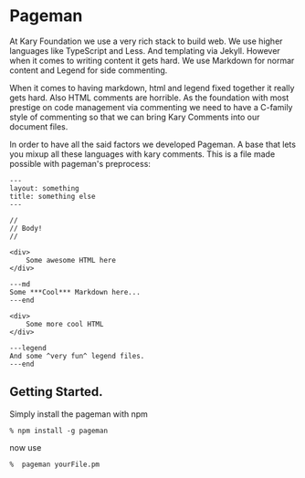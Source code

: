 
# Pageman
At Kary Foundation we use a very rich stack to build web. We use higher languages like TypeScript and Less. And templating via Jekyll. However when it comes to writing content it gets hard. We use Markdown for normar content and Legend for side commenting.

When it comes to having markdown, html and legend fixed together it really gets hard. Also HTML comments are horrible. As the foundation with most prestige on code management via commenting we need to have a C-family style of commenting so that we can bring Kary Comments into our document files.

In order to have all the said factors we developed Pageman. A base that lets you mixup all these languages with kary comments. This is a file made possible with pageman's preprocess: 

```
---
layout: something
title: something else
---

//
// Body!
//

<div>
    Some awesome HTML here
</div>

---md
Some ***Cool*** Markdown here...
---end

<div>
    Some more cool HTML
</div>

---legend
And some ^very fun^ legend files.
---end
```

## Getting Started.
Simply install the pageman with npm
```
% npm install -g pageman
```

now use
```
%  pageman yourFile.pm
```